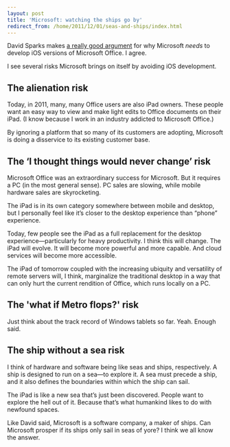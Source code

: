 ```yaml
---
layout: post
title: 'Microsoft: watching the ships go by'
redirect_from: /home/2011/12/01/seas-and-ships/index.html
---
```

<p>David Sparks makes <a href="http://www.macsparky.com/blog/2011/11/30/microsoft-office-and-the-ipad.html">a really good argument</a> for why Microsoft <em>needs</em> to develop iOS versions of Microsoft Office. I agree.</p>
<p>I see several risks Microsoft brings on itself by avoiding iOS development.</p>
<h2 id="thealienationrisk">The alienation risk</h2>
<p>Today, in 2011, many, many Office users are also iPad owners. These people want an easy way to view and make light edits to Office documents on their iPad. (I know because I work in an industry addicted to Microsoft Office.)</p>
<p>By ignoring a platform that so many of its customers are adopting, Microsoft is doing a disservice to its existing customer base.</p>
<h2 id="theithoughtthingswouldneverchangerisk">The ‘I thought things would never change’ risk</h2>
<p>Microsoft Office was an extraordinary success for Microsoft. But it requires a PC (in the most general sense). PC sales are slowing, while mobile hardware sales are skyrocketing.</p>
<p>The iPad is in its own category somewhere between mobile and desktop, but I personally feel like it’s closer to the desktop experience than “phone” experience.</p>
<p>Today, few people see the iPad as a full replacement for the desktop experience—particularly for heavy productivity. I think this will change. The iPad will evolve. It will become more powerful and more capable. And cloud services will become more accessible.</p>
<p>The iPad of tomorrow coupled with the increasing ubiquity and versatility of remote servers will, I think, marginalize the traditional desktop in a way that can only hurt the current rendition of Office, which runs locally on a PC.</p>
<h2>The 'what if Metro flops?' risk</h2>
<p>Just think about the track record of Windows tablets so far. Yeah. Enough said.</p>
<h2 id="theshipwithoutasearisk">The ship without a sea risk</h2>
<p>I think of hardware and software being like seas and ships, respectively. A ship is designed to run on a sea—to explore it. A sea must precede a ship, and it also defines the boundaries within which the ship can sail.</p>
<p>The iPad is like a new sea that’s just been discovered. People want to explore the hell out of it. Because that’s what humankind likes to do with newfound spaces.</p>
<p>Like David said, Microsoft is a software company, a maker of ships. Can Microsoft prosper if its ships only sail in seas of yore? I think we all know the answer.</p>
